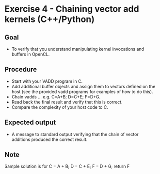 Exercise 4 - Chaining vector add kernels (C++/Python)
=====================================================

Goal
----
* To verify that you understand manipulating kernel invocations and buffers in OpenCL.

Procedure
---------
* Start with your VADD program in C.
* Add additional buffer objects and assign them to vectors defined on the host
  (see the provided vadd programs for examples of how to do this).
* Chain vadds ... e.g. C=A+B; D=C+E; F=D+G.
* Read back the final result and verify that this is correct.
* Compare the complexity of your host code to C.

Expected output
---------------
* A message to standard output verifying that the chain of vector additions produced the correct result.

Note
----

Sample solution is for C = A + B; D = C + E; F = D + G; return F
